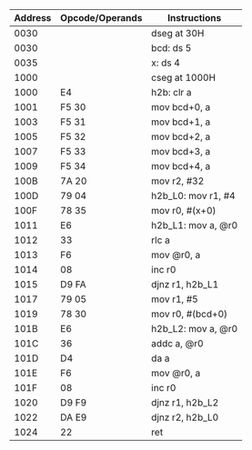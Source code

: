 | Address | Opcode/Operands | Instructions
|---------|-----------------|--------------------------
| 0030    |                 |         dseg at 30H
| 0030    |                 | bcd:    ds 5
| 0035    |                 | x:      ds 4
| 1000    |                 |         cseg at 1000H
| 1000    | E4              | h2b:    clr a
| 1001    | F5 30           |         mov bcd+0, a
| 1003    | F5 31           |         mov bcd+1, a
| 1005    | F5 32           |         mov bcd+2, a
| 1007    | F5 33           |         mov bcd+3, a
| 1009    | F5 34           |         mov bcd+4, a
| 100B    | 7A 20           |         mov r2, #32
| 100D    | 79 04           | h2b_L0: mov r1, #4
| 100F    | 78 35           |         mov r0, #(x+0)
| 1011    | E6              | h2b_L1: mov a, @r0
| 1012    | 33              |         rlc a
| 1013    | F6              |         mov @r0, a
| 1014    | 08              |         inc r0
| 1015    | D9 FA           |         djnz r1, h2b_L1
| 1017    | 79 05           |         mov r1, #5
| 1019    | 78 30           |         mov r0, #(bcd+0)
| 101B    | E6              | h2b_L2: mov a, @r0
| 101C    | 36              |         addc a, @r0
| 101D    | D4              |         da a
| 101E    | F6              |         mov @r0, a
| 101F    | 08              |         inc r0
| 1020    | D9 F9           |         djnz r1, h2b_L2
| 1022    | DA E9           |         djnz r2, h2b_L0
| 1024    | 22              |         ret
